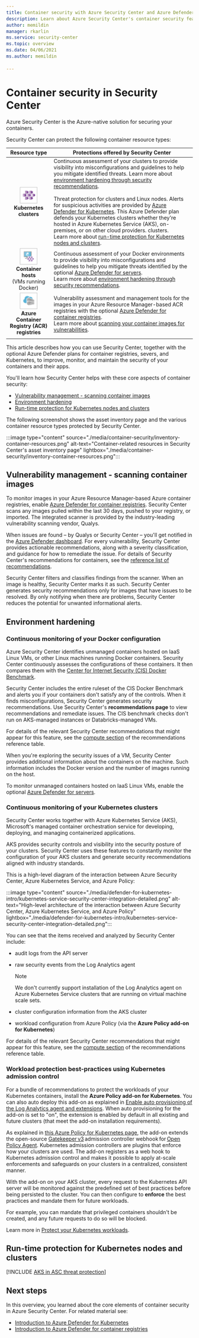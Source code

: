 ```yaml
---
title: Container security with Azure Security Center and Azure Defender
description: Learn about Azure Security Center's container security features
author: memildin
manager: rkarlin
ms.service: security-center
ms.topic: overview
ms.date: 04/06/2021
ms.author: memildin

---
```


# Container security in Security Center

Azure Security Center is the Azure-native solution for securing your containers.

Security Center can protect the following container resource types:

| Resource type | Protections offered by Security Center |
|:--------------------:|-----------|
| ![Kubernetes service.](./media/security-center-virtual-machine-recommendations/icon-kubernetes-service-rec.png)<br>**Kubernetes clusters** | Continuous assessment of your clusters to provide visibility into misconfigurations and guidelines to help you mitigate identified threats. Learn more about [environment hardening through security recommendations](#environment-hardening).<br><br>Threat protection for clusters and Linux nodes. Alerts for suspicious activities are provided by [Azure Defender for Kubernetes](defender-for-kubernetes-introduction.md). This Azure Defender plan defends your Kubernetes clusters whether they're hosted in Azure Kubernetes Service (AKS), on-premises, or on other cloud providers. clusters. <br>Learn more about [run-time protection for Kubernetes nodes and clusters](#run-time-protection-for-kubernetes-nodes-and-clusters).|
| ![Container host.](./media/security-center-virtual-machine-recommendations/icon-container-host-rec.png)<br>**Container hosts**<br>(VMs  running Docker) | Continuous assessment of your Docker environments to provide visibility into misconfigurations and guidelines to help you  mitigate threats identified by the optional [Azure Defender for servers](defender-for-servers-introduction.md).<br>Learn more about [environment hardening through security recommendations](#environment-hardening).|
| ![Container registry.](./media/security-center-virtual-machine-recommendations/icon-container-registry-rec.png)<br>**Azure Container Registry (ACR) registries** | Vulnerability assessment and management tools for the images in your Azure Resource Manager-based ACR registries with the optional [Azure Defender for container registries](defender-for-container-registries-introduction.md).<br>Learn more about [scanning your container images for vulnerabilities](#vulnerability-management---scanning-container-images). |
|||

This article describes how you can use Security Center, together with the optional Azure Defender plans for container registries, severs, and Kubernetes, to improve, monitor, and maintain the security of your containers and their apps.

You'll learn how Security Center helps with these core aspects of container security:

- [Vulnerability management - scanning container images](#vulnerability-management---scanning-container-images)
- [Environment hardening](#environment-hardening)
- [Run-time protection for Kubernetes nodes and clusters](#run-time-protection-for-kubernetes-nodes-and-clusters)

The following screenshot shows the asset inventory page and the various container resource types protected by Security Center.

:::image type="content" source="./media/container-security/inventory-container-resources.png" alt-text="Container-related resources in Security Center's asset inventory page" lightbox="./media/container-security/inventory-container-resources.png":::

## Vulnerability management - scanning container images

To monitor images in your Azure Resource Manager-based Azure container registries, enable [Azure Defender for container registries](defender-for-container-registries-introduction.md). Security Center scans any images pulled within the last 30 days, pushed to your registry, or imported. The integrated scanner is provided by the industry-leading vulnerability scanning vendor, Qualys.

When issues are found – by Qualys or Security Center – you'll get notified in the [Azure Defender dashboard](azure-defender-dashboard.md). For every vulnerability, Security Center provides actionable recommendations, along with a severity classification, and guidance for how to remediate the issue. For details of Security Center's recommendations for containers, see the [reference list of recommendations](recommendations-reference.md#recs-compute).

Security Center filters and classifies findings from the scanner. When an image is healthy, Security Center marks it as such. Security Center generates security recommendations only for images that have issues to be resolved. By only notifying when there are problems, Security Center reduces the potential for unwanted informational alerts.

## Environment hardening

### Continuous monitoring of your Docker configuration

Azure Security Center identifies unmanaged containers hosted on IaaS Linux VMs, or other Linux machines running Docker containers. Security Center continuously assesses the configurations of these containers. It then compares them with the [Center for Internet Security (CIS) Docker Benchmark](https://www.cisecurity.org/benchmark/docker/).

Security Center includes the entire ruleset of the CIS Docker Benchmark and alerts you if your containers don't satisfy any of the controls. When it finds misconfigurations, Security Center generates security recommendations. Use Security Center's **recommendations page** to view recommendations and remediate issues. The CIS benchmark checks don't run on AKS-managed instances or Databricks-managed VMs.

For details of the relevant Security Center recommendations that might appear for this feature, see the [compute section](recommendations-reference.md#recs-compute) of the recommendations reference table.

When you're exploring the security issues of a VM, Security Center provides additional information about the containers on the machine. Such information includes the Docker version and the number of images running on the host. 

To monitor unmanaged containers hosted on IaaS Linux VMs, enable the optional [Azure Defender for servers](defender-for-servers-introduction.md).


### Continuous monitoring of your Kubernetes clusters
Security Center works together with Azure Kubernetes Service (AKS), Microsoft's managed container orchestration service for developing, deploying, and managing containerized applications.

AKS provides security controls and visibility into the security posture of your clusters. Security Center uses these features to constantly monitor the configuration of your AKS clusters and generate security recommendations aligned with industry standards.

This is a high-level diagram of the interaction between Azure Security Center, Azure Kubernetes Service, and Azure Policy:

:::image type="content" source="./media/defender-for-kubernetes-intro/kubernetes-service-security-center-integration-detailed.png" alt-text="High-level architecture of the interaction between Azure Security Center, Azure Kubernetes Service, and Azure Policy" lightbox="./media/defender-for-kubernetes-intro/kubernetes-service-security-center-integration-detailed.png":::

You can see that the items received and analyzed by Security Center include:

- audit logs from the API server
- raw security events from the Log Analytics agent

    > [!NOTE]
    > We don't currently support installation of the Log Analytics agent on Azure Kubernetes Service clusters that are running on virtual machine scale sets.

- cluster configuration information from the AKS cluster
- workload configuration from Azure Policy (via the **Azure Policy add-on for Kubernetes**)

For details of the relevant Security Center recommendations that might appear for this feature, see the [compute section](recommendations-reference.md#recs-compute) of the recommendations reference table.


###  Workload protection best-practices using Kubernetes admission control

For a bundle of recommendations to protect the workloads of your Kubernetes containers, install the  **Azure Policy add-on for Kubernetes**. You can also auto deploy this add-on as explained in [Enable auto provisioning of the Log Analytics agent and extensions](security-center-enable-data-collection.md#auto-provision-mma). When auto provisioning for the add-on is set to "on", the extension is enabled by default in all existing and future clusters (that meet the add-on installation requirements).

As explained in [this Azure Policy for Kubernetes page](../governance/policy/concepts/policy-for-kubernetes.md), the add-on extends the open-source [Gatekeeper v3](https://github.com/open-policy-agent/gatekeeper) admission controller webhook for [Open Policy Agent](https://www.openpolicyagent.org/). Kubernetes admission controllers are plugins that enforce how your clusters are used. The add-on registers as a web hook to Kubernetes admission control and makes it possible to apply at-scale enforcements and safeguards on your clusters in a centralized, consistent manner. 

With the add-on on your AKS cluster, every request to the Kubernetes API server will be monitored against the predefined set of best practices before being persisted to the cluster. You can then configure to **enforce** the best practices and mandate them for future workloads. 

For example, you can mandate that privileged containers shouldn't be created, and any future requests to do so will be blocked.

Learn more in [Protect your Kubernetes workloads](kubernetes-workload-protections.md).


## Run-time protection for Kubernetes nodes and clusters

[!INCLUDE [AKS in ASC threat protection](../../includes/security-center-azure-kubernetes-threat-protection.md)]



## Next steps

In this overview, you learned about the core elements of container security in Azure Security Center. For related material see:

- [Introduction to Azure Defender for Kubernetes](defender-for-kubernetes-introduction.md)
- [Introduction to Azure Defender for container registries](defender-for-container-registries-introduction.md)